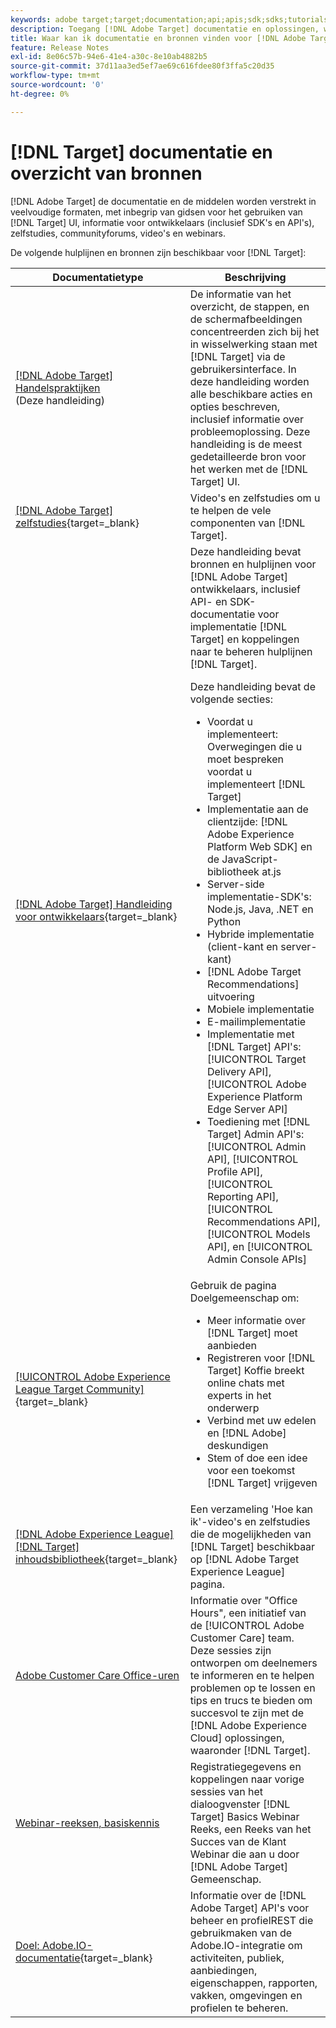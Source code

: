 ```yaml
---
keywords: adobe target;target;documentation;api;apis;sdk;sdks;tutorials;doc;documentatie
description: Toegang [!DNL Adobe Target] documentatie en oplossingen, waaronder online Help, zelfstudies, video's en documentatie voor ontwikkelaars (SDK's, API's en JavaScript-bibliotheken).
title: Waar kan ik documentatie en bronnen vinden voor [!DNL Adobe Target]?
feature: Release Notes
exl-id: 8e06c57b-94e6-41e4-a30c-8e10ab4882b5
source-git-commit: 37d11aa3ed5ef7ae69c616fdee80f3ffa5c20d35
workflow-type: tm+mt
source-wordcount: '0'
ht-degree: 0%

---
```


# [!DNL Target] documentatie en overzicht van bronnen

[!DNL Adobe Target] de documentatie en de middelen worden verstrekt in veelvoudige formaten, met inbegrip van gidsen voor het gebruiken van [!DNL Target] UI, informatie voor ontwikkelaars (inclusief SDK&#39;s en API&#39;s), zelfstudies, communityforums, video&#39;s en webinars.

De volgende hulplijnen en bronnen zijn beschikbaar voor [!DNL Target]:

| Documentatietype | Beschrijving |
| --- | --- |
| [[!DNL Adobe Target] Handelspraktijken](/help/main/target-home.md)<br>(Deze handleiding) | De informatie van het overzicht, de stappen, en de schermafbeeldingen concentreerden zich bij het in wisselwerking staan met [!DNL Target] via de gebruikersinterface. In deze handleiding worden alle beschikbare acties en opties beschreven, inclusief informatie over probleemoplossing. Deze handleiding is de meest gedetailleerde bron voor het werken met de [!DNL Target] UI. |
| [[!DNL Adobe Target] zelfstudies](https://experienceleague.adobe.com/docs/target-learn/tutorials/overview.html){target=_blank} | Video&#39;s en zelfstudies om u te helpen de vele componenten van [!DNL Target]. |
| [[!DNL Adobe Target] Handleiding voor ontwikkelaars](https://developer.adobe.com/target/){target=_blank} | Deze handleiding bevat bronnen en hulplijnen voor [!DNL Adobe Target] ontwikkelaars, inclusief API- en SDK-documentatie voor implementatie [!DNL Target] en koppelingen naar te beheren hulplijnen [!DNL Target].<P>Deze handleiding bevat de volgende secties:<ul><li>Voordat u implementeert: Overwegingen die u moet bespreken voordat u implementeert [!DNL Target]</li><li>Implementatie aan de clientzijde: [!DNL Adobe Experience Platform Web SDK] en de JavaScript-bibliotheek at.js</li><li>Server-side implementatie-SDK&#39;s: Node.js, Java, .NET en Python</li><li>Hybride implementatie (client-kant en server-kant)</li><li>[!DNL Adobe Target Recommendations] uitvoering</li><li>Mobiele implementatie</li><li>E-mailimplementatie</li><li>Implementatie met [!DNL Target] API&#39;s: [!UICONTROL Target Delivery API], [!UICONTROL Adobe Experience Platform Edge Server API]</li><li>Toediening met [!DNL Target] Admin API&#39;s: [!UICONTROL Admin API], [!UICONTROL Profile API], [!UICONTROL Reporting API], [!UICONTROL Recommendations API], [!UICONTROL Models API], en [!UICONTROL Admin Console APIs]</li></ul> |
| [[!UICONTROL Adobe Experience League Target Community]](https://experienceleaguecommunities.adobe.com/t5/adobe-target/ct-p/adobe-target-community){target=_blank} | Gebruik de pagina Doelgemeenschap om:<ul><li>Meer informatie over [!DNL Target] moet aanbieden</li><li>Registreren voor [!DNL Target] Koffie breekt online chats met experts in het onderwerp</li><li>Verbind met uw edelen en [!DNL Adobe] deskundigen</li><li>Stem of doe een idee voor een toekomst [!DNL Target] vrijgeven |
| [[!DNL Adobe Experience League] [!DNL Target] inhoudsbibliotheek](https://experienceleague.adobe.com/#recommended/solutions/target){target=_blank} | Een verzameling &#39;Hoe kan ik&#39;-video&#39;s en zelfstudies die de mogelijkheden van [!DNL Target] beschikbaar op [!DNL Adobe Target Experience League] pagina. |
| [Adobe Customer Care Office-uren](/help/main/cmp-resources-and-contact-information.md#concept_58EA30379D3B48C4848BA2A8C464A5B7) | Informatie over &quot;Office Hours&quot;, een initiatief van de [!UICONTROL Adobe Customer Care] team. Deze sessies zijn ontworpen om deelnemers te informeren en te helpen problemen op te lossen en tips en trucs te bieden om succesvol te zijn met de [!DNL Adobe Experience Cloud] oplossingen, waaronder [!DNL Target]. |
| [Webinar-reeksen, basiskennis](https://landing.adobe.com/acs/2018/na/adobe-target/registration.html) | Registratiegegevens en koppelingen naar vorige sessies van het dialoogvenster [!DNL Target] Basics Webinar Reeks, een Reeks van het Succes van de Klant Webinar die aan u door [!DNL Adobe Target] Gemeenschap. |
| [Doel: Adobe.IO-documentatie](https://developer.adobe.com/target/implement/server-side/){target=_blank} | Informatie over de [!DNL Adobe Target] API&#39;s voor beheer en profielREST die gebruikmaken van de Adobe.IO-integratie om activiteiten, publiek, aanbiedingen, eigenschappen, rapporten, vakken, omgevingen en profielen te beheren. |
